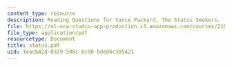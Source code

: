 ```yaml
---
content_type: resource
description: Reading Questions for Vance Packard, The Status Seekers.
file: https://ol-ocw-studio-app-production.s3.amazonaws.com/courses/21h-206-american-consumer-culture-fall-2007/1eacb42d0329508c6c98bde86c305421_status.pdf
file_type: application/pdf
resourcetype: Document
title: status.pdf
uid: 1eacb42d-0329-508c-6c98-bde86c305421
---
```

